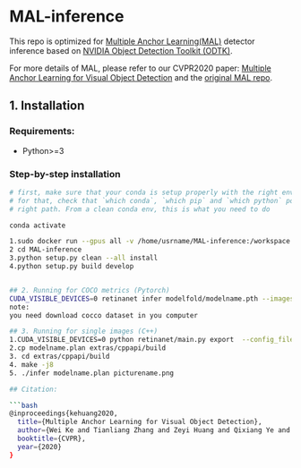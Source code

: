 # MAL-inference
This repo is optimized for [Multiple Anchor Learning(MAL)](https://github.com/DeLightCMU/MAL) detector inference based on [NVIDIA Object Detection Toolkit (ODTK)](https://github.com/NVIDIA/retinanet-examples/).

For more details of MAL, please refer to our CVPR2020 paper: [Multiple Anchor Learning for Visual Object Detection](https://openaccess.thecvf.com/content_CVPR_2020/papers/Ke_Multiple_Anchor_Learning_for_Visual_Object_Detection_CVPR_2020_paper.pdf)  and the [original MAL repo](https://github.com/DeLightCMU/MAL).

## 1. Installation

### Requirements:
- Python>=3

### Step-by-step installation
```bash
# first, make sure that your conda is setup properly with the right environment
# for that, check that `which conda`, `which pip` and `which python` points to the
# right path. From a clean conda env, this is what you need to do

conda activate

1.sudo docker run --gpus all -v /home/usrname/MAL-inference:/workspace --rm --ipc=host -it nvcr.io/nvidia/pytorch:19.10-py3
2 cd MAL-inference
3.python setup.py clean --all install
4.python setup.py build develop


## 2. Running for COCO metrics (Pytorch)
CUDA_VISIBLE_DEVICES=0 retinanet infer modelfold/modelname.pth --images ../coco/val2017/   --annotations ../coco/annotations/instances_val2017.json  --batch=1
note:
you need download cocco dataset in you computer

## 3. Running for single images (C++)
1.CUDA_VISIBLE_DEVICES=0 python retinanet/main.py export  --config_file configs/MAL_R-50-FPN_e2e.yaml  non.pth modelname.plan --size 800 1280(you can set high and wide according you need for example 800 1200 , 1024 1344 etc)
2.cp modelname.plan extras/cppapi/build
3. cd extras/cppapi/build
4. make -j8
5. ./infer modelname.plan picturename.png

## Citation: 

```bash
@inproceedings{kehuang2020,
  title={Multiple Anchor Learning for Visual Object Detection},
  author={Wei Ke and Tianliang Zhang and Zeyi Huang and Qixiang Ye and Jianzhuang Liu and Dong Huang},
  booktitle={CVPR},
  year={2020}
}
```
